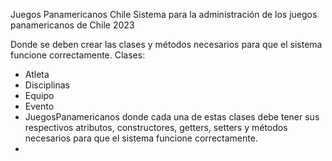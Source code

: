 Juegos Panamericanos Chile
Sistema para la administración de los juegos panamericanos de Chile 2023

Donde se deben crear las clases y métodos necesarios para que el sistema
funcione correctamente.
Clases:
- Atleta
- Disciplinas
- Equipo
- Evento
- JuegosPanamericanos
donde cada una de estas clases debe tener sus respectivos atributos,
constructores, getters, setters y métodos necesarios para que el 
sistema funcione correctamente.
- 